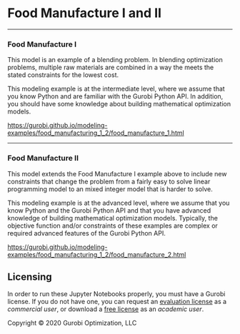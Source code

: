 # Food Manufacture I and II

---
### Food Manufacture I
This model is an example of a blending problem. In blending optimization problems, multiple raw materials are combined 
in a way the meets the stated constraints for the lowest cost.

This modeling example is at the intermediate level, where we assume that you know Python and are familiar with the 
Gurobi Python API. In addition, you should have some knowledge about building mathematical optimization models.

https://gurobi.github.io/modeling-examples/food_manufacturing_1_2/food_manufacture_1.html

---
### Food Manufacture II
This model extends the Food Manufacture I example above to include new constraints that change the problem from a 
fairly easy to solve linear programming model to an mixed integer model that is harder to solve.

This modeling example is at the advanced level, where we assume that you know Python and the Gurobi Python API and 
that you have advanced knowledge of building mathematical optimization models. Typically, the objective function 
and/or constraints of these examples are complex or required advanced features of the Gurobi Python API.

https://gurobi.github.io/modeling-examples/food_manufacturing_1_2/food_manufacture_2.html

## Licensing

In order to run these Jupyter Notebooks properly, you must have a Gurobi license. If you do not have one, you can request an [evaluation license](https://www.gurobi.com/downloads/request-an-evaluation-license/?utm_source=Github&utm_medium=website_JupyterME&utm_campaign=CommercialDataScience) as a *commercial user*, or download a [free license](https://www.gurobi.com/academia/academic-program-and-licenses/?utm_source=Github&utm_medium=website_JupyterME&utm_campaign=AcademicDataScience) as an *academic user*.

Copyright © 2020 Gurobi Optimization, LLC

